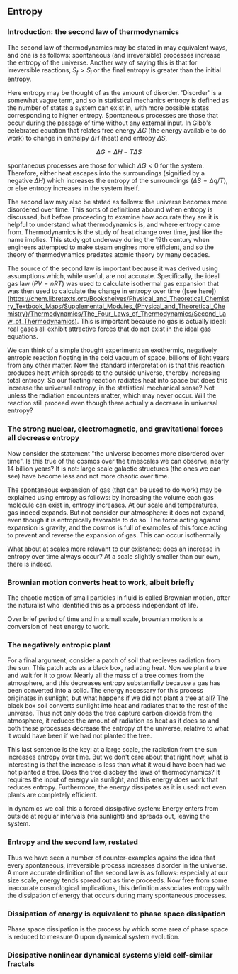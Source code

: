 ## Entropy 

### Introduction: the second law of thermodynamics

The second law of thermodynamics may be stated in may equivalent ways, and one is as follows: spontaneous (and irreversible) processes increase the entropy of the universe.  Another way of saying this is that for irreversible reactions, $S_f > S_i$ or the final entropy is greater than the initial entropy.

Here entropy may be thought of as the amount of disorder.  'Disorder' is a somewhat vague term, and so in statistical mechanics entropy is defined as the number of states a system can exist in, with more possible states corresponding to higher entropy.  Spontaneous processes are those that occur during the passage of time without any external input.  In Gibb's celebrated equation that relates free energy $\Delta G$ (the energy available to do work) to change in enthalpy $\Delta H$ (heat) and entropy $\Delta S$, 

$$
\Delta G = \Delta H - T \Delta S
$$

spontaneous processes are those for which $\Delta G < 0$ for the system.  Therefore, either heat escapes into the surroundings (signified by a negative $\Delta H$) which increases the entropy of the surroundings ($\Delta S = \Delta q / T$), or else entropy increases in the system itself.

The second law may also be stated as follows: the universe becomes more disordered over time. This sorts of definitions abound when entropy is discussed, but before proceeding to examine how accurate they are it is helpful to understand what thermodynamics is, and where entropy came from.  Thermodynamics is the study of heat change over time, just like the name implies.  This study got underway during the 19th century when engineers attempted to make steam engines more efficient, and so the theory of thermodynamics predates atomic theory by many decades.  

The source of the second law is important because it was derived using assumptions which, while useful, are not accurate.  Specifically, the ideal gas law ($PV = nRT$) was used to calculate isothermal gas expansion that was then used to calculate the change in entropy over time ([see here])(https://chem.libretexts.org/Bookshelves/Physical_and_Theoretical_Chemistry_Textbook_Maps/Supplemental_Modules_(Physical_and_Theoretical_Chemistry)/Thermodynamics/The_Four_Laws_of_Thermodynamics/Second_Law_of_Thermodynamics).  This is important because no gas is actually ideal: real gases all exhibit attractive forces that do not exist in the ideal gas equations.  

We can think of a simple thought experiment: an exothermic, negatively entropic reaction floating in the cold vacuum of space, billions of light years from any other matter.  Now the standard interpretation is that this reaction produces heat which spreads to the outside universe, thereby increasing total entropy.  So our floating reaction radiates heat into space but does this increase the universal entropy, in the statistical mechanical sense? Not unless the radiation encounters matter, which may never occur. Will the reaction still proceed even though there actually a decrease in universal entropy?   

### The strong nuclear, electromagnetic, and gravitational forces all decrease entropy

Now consider the statement "the universe becomes more disordered over time".  Is this true of the cosmos over the timescales we can observe, nearly 14 billion years?  It is not: large scale galactic structures (the ones we can see) have become less and not more chaotic over time.  

The spontaneous expansion of gas (that can be used to do work) may be explained using entropy as follows: by increasing the volume each gas molecule can exist in, entropy increases. At our scale and temperatures, gas indeed expands.  But not consider our atmosphere: it does not expand, even though it is entropically favorable to do so. The force acting against expansion is gravity, and the cosmos is full of examples of this force acting to prevent and reverse the expansion of gas. This can occur isothermally

What about at scales more relavant to our existance: does an increase in entropy over time always occur?  At a scale slightly smaller than our own, there is indeed.

### Brownian motion converts heat to work, albeit briefly

The chaotic motion of small particles in fluid is called Brownian motion, after the naturalist who identified this as a process independant of life.  

Over brief period of time and in a small scale, brownian motion is a conversion of heat energy to work.  

### The negatively entropic plant 

For a final argument, consider a patch of soil that recieves radiation from the sun.  This patch acts as a black box, radiating heat.  Now we plant a tree and wait for it to grow.  Nearly all the mass of a tree comes from the atmosphere, and this decreases entropy substantially because a gas has been converted into a solid.  The energy necessary for this process originates in sunlight, but what happens if we did not plant a tree at all?  The black box soil converts sunlight into heat and radiates that to the rest of the universe. Thus not only does the tree capture carbon dioxide from the atmosphere, it reduces the amount of radiation as heat as it does so and both these processes decrease the entropy of the universe, relative to what it would have been if we had not planted the tree. 

This last sentence is the key: at a large scale, the radiation from the sun increases entropy over time.  But we don't care about that right now, what is interesting is that the increase is less than what it would have been had we not planted a tree.  Does the tree disobey the laws of thermodynamics?  It requires the input of energy via sunlight, and this energy does work that reduces entropy.  Furthermore, the energy dissipates as it is used: not even plants are completely efficient.

In dynamics we call this a forced dissipative system: Energy enters from outside at regular intervals (via sunlight) and spreads out, leaving the system. 


### Entropy and the second law, restated

Thus we have seen a number of counter-examples agains the idea that every spontaneous, irreversible process increases disorder in the universe.  A more accurate definition of the second law is as follows: especially at our size scale, energy tends spread out as time proceeds.  Now free from some inaccurate cosmological implications, this definition associates entropy with the dissipation of energy that occurs during many spontaneous processes. 


### Dissipation of energy is equivalent to phase space dissipation 

Phase space dissipation is the process by which some area of phase space is reduced to measure 0 upon dynamical system evolution.


### Dissipative nonlinear dynamical systems yield self-similar fractals

### 








